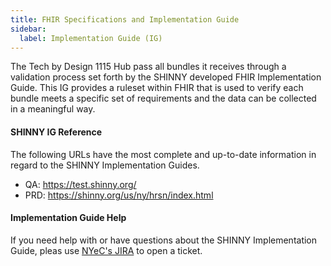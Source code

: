 ```yaml
---
title: FHIR Specifications and Implementation Guide
sidebar:
  label: Implementation Guide (IG)
---
```


The Tech by Design 1115 Hub pass all bundles it receives through a validation process set forth by the SHINNY developed FHIR Implementation Guide. This IG provides a ruleset within FHIR that is used to verify each bundle meets a specific set of requirements and the data can be collected in a meaningful way.

#### SHINNY IG Reference

  The following URLs have the most complete and up-to-date information in regard to the SHINNY Implementation Guides.

  - QA: https://test.shinny.org/
  - PRD: https://shinny.org/us/ny/hrsn/index.html
    
#### Implementation Guide Help
  If you need help with or have questions about the SHINNY Implementation Guide, pleas use [NYeC's JIRA](https://nyec.atlassian.net/servicedesk/customer/portal/18) to open a ticket.